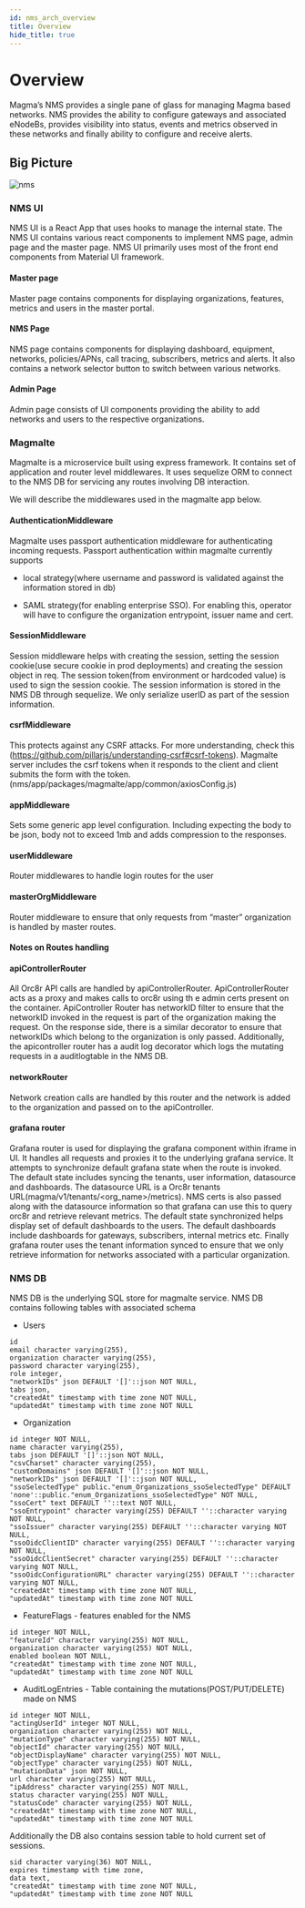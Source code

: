 ```yaml
---
id: nms_arch_overview
title: Overview
hide_title: true
---
```

# Overview

Magma’s NMS provides a single pane of glass for managing Magma based networks. NMS provides the ability to configure gateways and associated eNodeBs, provides visibility into status, events and metrics observed in these networks and finally
ability to configure and receive alerts.

## Big Picture

![nms](assets/nms/userguide/nms.png)

### NMS UI

NMS UI is a React App that uses hooks to manage the internal state. The NMS UI contains various react components to implement NMS page, admin page and the master page. NMS UI primarily uses most of the front end components from Material UI framework.

#### Master page

Master page contains components for displaying organizations, features, metrics and users in the master portal.

#### NMS Page

NMS page contains components for displaying dashboard, equipment, networks, policies/APNs, call tracing, subscribers, metrics and alerts. It also contains a network selector button to switch between various networks.

#### Admin Page

Admin page consists of UI components providing the ability to add networks and users to the respective organizations.

### Magmalte

Magmalte is a microservice built using express framework. It contains set of application and router level middlewares.
It uses sequelize ORM to connect to the NMS DB for servicing any routes involving DB interaction.

We will describe the middlewares used in the magmalte app below.

#### AuthenticationMiddleware

Magmalte uses passport authentication middleware for authenticating incoming requests. Passport authentication within magmalte currently supports

- local strategy(where username and password is validated against the information stored in db)

- SAML strategy(for enabling enterprise SSO). For enabling this, operator will have to configure the organization entrypoint, issuer name and cert.

#### SessionMiddleware

Session middleware helps with creating the session, setting the session cookie(use secure cookie in prod deployments) and creating the session object in req. The session token(from environment or hardcoded value) is used to sign the session cookie.  The session information is stored in the NMS DB through sequelize.  We only serialize userID as part of the session information.

#### csrfMiddleware

This protects against any CSRF attacks.  For more understanding, check this (<https://github.com/pillarjs/understanding-csrf#csrf-tokens>). Magmalte server includes the csrf tokens when it responds to the client and client submits the form with the token. (nms/app/packages/magmalte/app/common/axiosConfig.js)

#### appMiddleware

Sets some generic app level configuration. Including expecting the body to be json, body not to exceed 1mb and adds compression to the responses.

#### userMiddleware

Router middlewares to handle login routes for the user

#### masterOrgMiddleware

Router middleware to ensure that only requests from “master” organization is handled by master routes.

#### Notes on Routes handling

#### apiControllerRouter

All Orc8r API calls are handled by apiControllerRouter. ApiControllerRouter acts as a proxy and makes calls to orc8r using th e admin certs present on the container. ApiController Router has networkID filter to ensure that the networkID invoked in the request is part of the organization making the request. On the response side, there is a similar decorator to ensure that networkIDs which belong to the organization is only passed. Additionally, the apicontroller router has a audit log decorator which logs the mutating requests in a auditlogtable in the NMS DB.

#### networkRouter

Network creation calls are handled by this router and the network is added to the organization and passed on to the apiController.

#### grafana router

Grafana router is used for displaying the grafana component within iframe in UI. It handles all requests and proxies it to the underlying grafana service. It attempts to synchronize default grafana state when the route is invoked. The default state includes syncing the tenants, user information, datasource and dashboards. The datasource URL is a Orc8r tenants URL(magma/v1/tenants/<org_name>/metrics). NMS certs is also passed along with the datasource information so that grafana can use this to query orc8r and retrieve relevant metrics.
The default state synchronized helps display set of default dashboards to the users. The default dashboards include dashboards for gateways, subscribers, internal metrics etc.
Finally grafana router uses the tenant information synced to ensure that we only retrieve information for networks associated with a particular organization.

### NMS DB

NMS DB is the underlying SQL store for magmalte service. NMS DB contains following tables with associated schema

- Users

```text
id
email character varying(255),
organization character varying(255),
password character varying(255),
role integer,
"networkIDs" json DEFAULT '[]'::json NOT NULL,
tabs json,
"createdAt" timestamp with time zone NOT NULL,
"updatedAt" timestamp with time zone NOT NULL
```

- Organization

```text
id integer NOT NULL,
name character varying(255),
tabs json DEFAULT '[]'::json NOT NULL,
"csvCharset" character varying(255),
"customDomains" json DEFAULT '[]'::json NOT NULL,
"networkIDs" json DEFAULT '[]'::json NOT NULL,
"ssoSelectedType" public."enum_Organizations_ssoSelectedType" DEFAULT 'none'::public."enum_Organizations_ssoSelectedType" NOT NULL,
"ssoCert" text DEFAULT ''::text NOT NULL,
"ssoEntrypoint" character varying(255) DEFAULT ''::character varying NOT NULL,
"ssoIssuer" character varying(255) DEFAULT ''::character varying NOT NULL,
"ssoOidcClientID" character varying(255) DEFAULT ''::character varying NOT NULL,
"ssoOidcClientSecret" character varying(255) DEFAULT ''::character varying NOT NULL,
"ssoOidcConfigurationURL" character varying(255) DEFAULT ''::character varying NOT NULL,
"createdAt" timestamp with time zone NOT NULL,
"updatedAt" timestamp with time zone NOT NULL
```

- FeatureFlags - features enabled for the NMS

```text
id integer NOT NULL,
"featureId" character varying(255) NOT NULL,
organization character varying(255) NOT NULL,
enabled boolean NOT NULL,
"createdAt" timestamp with time zone NOT NULL,
"updatedAt" timestamp with time zone NOT NULL
```

- AuditLogEntries - Table containing the mutations(POST/PUT/DELETE) made on NMS

```text
id integer NOT NULL,
"actingUserId" integer NOT NULL,
organization character varying(255) NOT NULL,
"mutationType" character varying(255) NOT NULL,
"objectId" character varying(255) NOT NULL,
"objectDisplayName" character varying(255) NOT NULL,
"objectType" character varying(255) NOT NULL,
"mutationData" json NOT NULL,
url character varying(255) NOT NULL,
"ipAddress" character varying(255) NOT NULL,
status character varying(255) NOT NULL,
"statusCode" character varying(255) NOT NULL,
"createdAt" timestamp with time zone NOT NULL,
"updatedAt" timestamp with time zone NOT NULL
```

Additionally the DB also contains session table to hold current set of sessions.

```text
sid character varying(36) NOT NULL,
expires timestamp with time zone,
data text,
"createdAt" timestamp with time zone NOT NULL,
"updatedAt" timestamp with time zone NOT NULL
```
